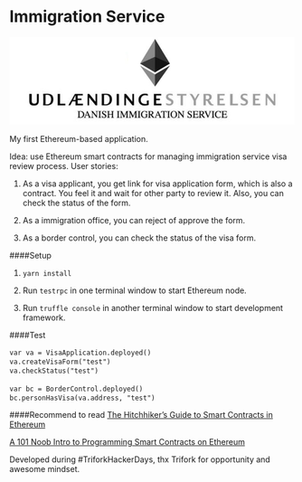# Immigration Service
![Ethereum Smart Immigration Service](https://github.com/lesyk/ImmigrationService/blob/master/logo.jpg?raw=true)

My first Ethereum-based application.

Idea: use Ethereum smart contracts for managing immigration service visa review process.
User stories:

1. As a visa applicant, you get link for visa application form, which is also a contract. 
You feel it and wait for other party to review it. Also, you can check the status of the form.

2. As a immigration office, you can reject of approve the form.

3. As a border control, you can check the status of the visa form.

####Setup
1. `yarn install`

2. Run `testrpc` in one terminal window to start Ethereum node.

3. Run `truffle console` in another terminal window to start development framework.

####Test
```
var va = VisaApplication.deployed()
va.createVisaForm("test")
va.checkStatus("test")

var bc = BorderControl.deployed()
bc.personHasVisa(va.address, "test")
```

####Recommend to read 
[The Hitchhiker’s Guide to Smart Contracts in Ethereum](https://medium.com/zeppelin-blog/the-hitchhikers-guide-to-smart-contracts-in-ethereum-848f08001f05#.ab4mtjud7)

[A 101 Noob Intro to Programming Smart Contracts on Ethereum](https://medium.com/@ConsenSys/a-101-noob-intro-to-programming-smart-contracts-on-ethereum-695d15c1dab4)

Developed during #TriforkHackerDays, thx Trifork for opportunity and awesome mindset.

